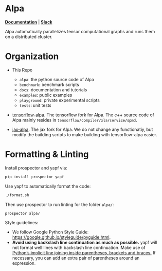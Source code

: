Alpa
=======
[**Documentation**](https://alpa-projects.github.io) |
[**Slack**](https://forms.gle/YEZTCrtZD6EAVNBQ7)

Alpa automatically parallelizes tensor computational graphs and runs them on a distributed cluster. 

Organization
============
- This Repo
  - `alpa`: the python source code of Alpa
  - `benchmark`: benchmark scripts
  - `docs`: documentation and tutorials
  - `examples`: public examples
  - `playground`: private experimental scripts
  - `tests`: unit tests

- [tensorflow-alpa](https://github.com/alpa-projects/tensorflow-alpa). The tensorflow fork for Alpa.
  The c++ source code of Alpa mainly resides in `tensorflow/compiler/xla/service/spmd`.

- [jax-alpa](https://github.com/alpa-projects/jax-alpa). The jax fork for Alpa.
  We do not change any functionatiy, but modify the building scripts to make building with tensorflow-alpa easier.

Formatting & Linting
============
Install prospector and yapf via:
```bash
pip install prospector yapf
```

Use yapf to automatically format the code:
```bash
./format.sh
```

Then use prospector to run linting for the folder ``alpa/``:
```bash
prospector alpa/
```

Style guidelines:
- We follow Google Python Style Guide: https://google.github.io/styleguide/pyguide.html.
- **Avoid using backslash line continuation as much as possible.** yapf will not format well lines with backslash line continuation.
  Make use of [Python’s implicit line joining inside parentheses, brackets and braces.](http://docs.python.org/reference/lexical_analysis.html#implicit-line-joining)
  If necessary, you can add an extra pair of parentheses around an expression.
